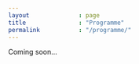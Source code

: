 ```yaml
---
layout              : page
title               : "Programme"
permalink           : "/programme/"
---
```

Coming soon...